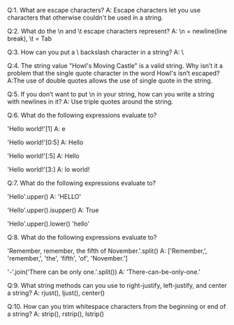 Q:1. What are escape characters?
A: Escape characters let you use characters that otherwise couldn't be used in a string.

Q:2. What do the \n and \t escape characters represent?
A: \n = newline(line break), \t = Tab

Q:3. How can you put a \ backslash character in a string?
A: \\

Q:4. The string value "Howl's Moving Castle" is a valid string. Why isn’t it a problem that the single quote character in the word Howl's isn’t escaped?
A:The use of double quotes allows the use of single quote in the string.

Q:5. If you don’t want to put \n in your string, how can you write a string with newlines in it?
A: Use triple quotes around the string.

Q:6. What do the following expressions evaluate to?

'Hello world!'[1]
A: e

'Hello world!'[0:5]
A: Hello

'Hello world!'[:5]
A: Hello

'Hello world!'[3:]
A: lo world!

Q:7. What do the following expressions evaluate to?

'Hello'.upper()
A: 'HELLO'

'Hello'.upper().isupper()
A: True

'Hello'.upper().lower()
'hello'

Q:8. What do the following expressions evaluate to?

'Remember, remember, the fifth of November.'.split()
A: ['Remember,', 'remember,', 'the', 'fifth', 'of', 'November.']

'-'.join('There can be only one.'.split())
A: 'There-can-be-only-one.'

Q:9. What string methods can you use to right-justify, left-justify, and center a string?
A: rjust(), ljust(), center()

Q:10. How can you trim whitespace characters from the beginning or end of a string?
A: strip(), rstrip(), lstrip()

